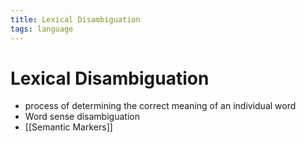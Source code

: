 ```yaml
---
title: Lexical Disambiguation
tags: language
---
```


# Lexical Disambiguation
- process of determining the correct meaning of an individual word
- Word sense disambiguation
- [[Semantic Markers]]


































































